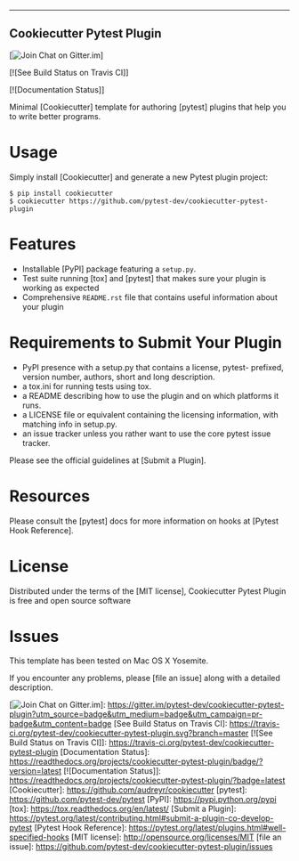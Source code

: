 ----------------------------
Cookiecutter Pytest Plugin
----------------------------

[![Join Chat on Gitter.im]]

[![See Build Status on Travis CI]]

[![Documentation Status]]

Minimal [Cookiecutter] template for authoring [pytest] plugins that help
you to write better programs.

Usage
=====

Simply install [Cookiecutter] and generate a new Pytest plugin project:

    $ pip install cookiecutter
    $ cookiecutter https://github.com/pytest-dev/cookiecutter-pytest-plugin


Features
========

-   Installable [PyPI] package featuring a `setup.py`.
-   Test suite running [tox] and [pytest] that makes sure your plugin is
    working as expected
-   Comprehensive `README.rst` file that contains useful information
    about your plugin

Requirements to Submit Your Plugin
==================================

-   PyPI presence with a setup.py that contains a license, pytest-
    prefixed, version number, authors, short and long description.
-   a tox.ini for running tests using tox.
-   a README describing how to use the plugin and on which platforms
    it runs.
-   a LICENSE file or equivalent containing the licensing information,
    with matching info in setup.py.
-   an issue tracker unless you rather want to use the core pytest
    issue tracker.

Please see the official guidelines at [Submit a Plugin].

Resources
=========

Please consult the [pytest] docs for more information on hooks at
[Pytest Hook Reference].

License
=======

Distributed under the terms of the [MIT license], Cookiecutter Pytest
Plugin is free and open source software

Issues
======

This template has been tested on Mac OS X Yosemite.

If you encounter any problems, please [file an issue] along with a
detailed description.

  [Join Chat on Gitter.im]: https://badges.gitter.im/Join%20Chat.svg
  [![Join Chat on Gitter.im]]: https://gitter.im/pytest-dev/cookiecutter-pytest-plugin?utm_source=badge&utm_medium=badge&utm_campaign=pr-badge&utm_content=badge
  [See Build Status on Travis CI]: https://travis-ci.org/pytest-dev/cookiecutter-pytest-plugin.svg?branch=master
  [![See Build Status on Travis CI]]: https://travis-ci.org/pytest-dev/cookiecutter-pytest-plugin
  [Documentation Status]: https://readthedocs.org/projects/cookiecutter-pytest-plugin/badge/?version=latest
  [![Documentation Status]]: https://readthedocs.org/projects/cookiecutter-pytest-plugin/?badge=latest
  [Cookiecutter]: https://github.com/audreyr/cookiecutter
  [pytest]: https://github.com/pytest-dev/pytest
  [PyPI]: https://pypi.python.org/pypi
  [tox]: https://tox.readthedocs.org/en/latest/
  [Submit a Plugin]: https://pytest.org/latest/contributing.html#submit-a-plugin-co-develop-pytest
  [Pytest Hook Reference]: https://pytest.org/latest/plugins.html#well-specified-hooks
  [MIT license]: http://opensource.org/licenses/MIT
  [file an issue]: https://github.com/pytest-dev/cookiecutter-pytest-plugin/issues
